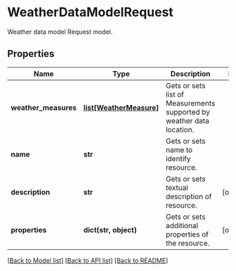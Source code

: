 # WeatherDataModelRequest

Weather data model Request model.
## Properties
Name | Type | Description | Notes
------------ | ------------- | ------------- | -------------
**weather_measures** | [**list[WeatherMeasure]**](WeatherMeasure.md) | Gets or sets list of Measurements supported by weather data location. | 
**name** | **str** | Gets or sets name to identify resource. | 
**description** | **str** | Gets or sets textual description of resource. | [optional] 
**properties** | **dict(str, object)** | Gets or sets additional properties of the resource. | [optional] 

[[Back to Model list]](../README.md#documentation-for-models) [[Back to API list]](../README.md#documentation-for-api-endpoints) [[Back to README]](../README.md)


